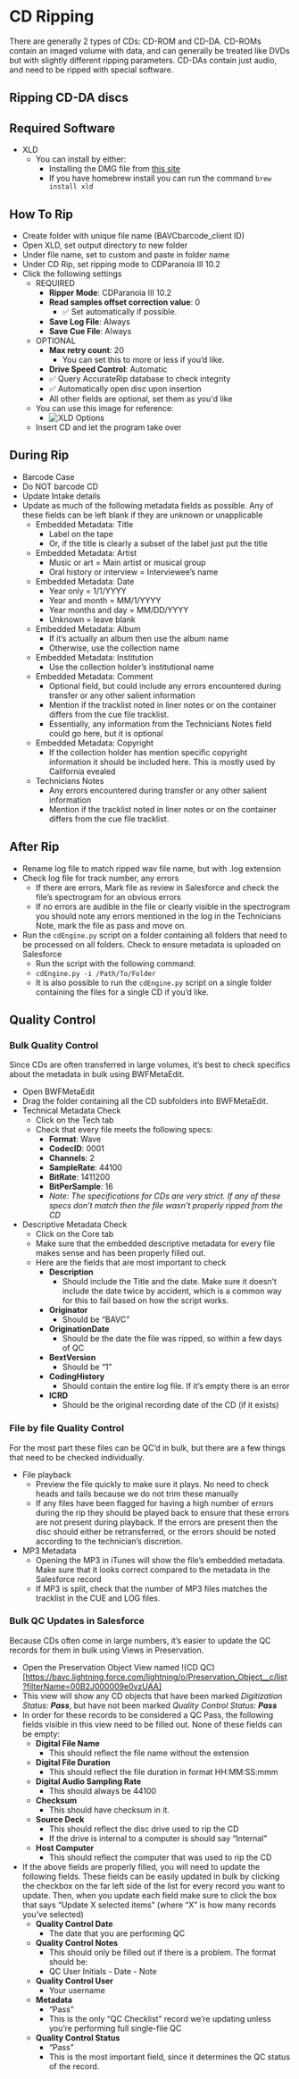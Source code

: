 # CD Ripping

There are generally 2 types of CDs: CD-ROM and CD-DA. CD-ROMs contain an imaged volume with data, and can generally be treated like DVDs but with slightly different ripping parameters. CD-DAs contain just audio, and need to be ripped with special software.

## Ripping CD-DA discs


## Required Software

* XLD
   * You can install by either:
      * Installing the DMG file from [this site](http://sourceforge.net/projects/xld/files/xld-20220917.dmg)
      * If you have homebrew install you can run the command `brew install xld`


## How To Rip
* Create folder with unique file name (BAVCbarcode_client ID)
* Open XLD, set output directory to new folder
* Under file name, set to custom and paste in folder name
* Under CD Rip, set ripping mode to CDParanoia III 10.2
* Click the following settings
   * REQUIRED
      * **Ripper Mode**: CDParanoia III 10.2
      * **Read samples offset correction value**: 0
         * ✅ Set automatically if possible.
      * **Save Log File**: Always
      * **Save Cue File**: Always
   * OPTIONAL
      * **Max retry count**: 20
         * You can set this to more or less if you’d like.
      * **Drive Speed Control**: Automatic
      * ✅ Query AccurateRip database to check integrity
      * ✅ Automatically open disc upon insertion
      * All other fields are optional, set them as you'd like
   * You can use this image for reference:
      * ![XLD Options](/assets/images/XLD-Options.png)
   * Insert CD and let the program take over


## During Rip
* Barcode Case
* Do NOT barcode CD
* Update Intake details
* Update as much of the following metadata fields as possible. Any of these fields can be left blank if they are unknown or unapplicable
   * Embedded Metadata: Title
      * Label on the tape
      * Or, if the title is clearly a subset of the label just put the title
   * Embedded Metadata: Artist
      * Music or art = Main artist or musical group
      * Oral history or interview = Interviewee’s name
   * Embedded Metadata: Date
      * Year only = 1/1/YYYY
      * Year and month  = MM/1/YYYY
      * Year months and day = MM/DD/YYYY
      * Unknown = leave blank
   * Embedded Metadata: Album
      * If it’s actually an album then use the album name
      * Otherwise, use the collection name
   * Embedded Metadata: Institution
      * Use the collection holder’s institutional name
   * Embedded Metadata: Comment
      * Optional field, but could include any errors encountered during transfer or any other salient information
      * Mention if the tracklist noted in liner notes or on the container differs from the cue file tracklist.
      * Essentially, any information from the Technicians Notes field could go here, but it is optional
   * Embedded Metadata: Copyright
      * If the collection holder has mention specific copyright information it should be included here. This is mostly used by California evealed
   * Technicians Notes
      * Any errors encountered during transfer or any other salient information
      * Mention if the tracklist noted in liner notes or on the container differs from the cue file tracklist.

## After Rip
* Rename log file to match ripped wav file name, but with .log extension
* Check log file for track number, any errors
   * If there are errors, Mark file as review in Salesforce and check the file’s spectrogram for an obvious errors
   * If no errors are audible in the file or clearly visible in the spectrogram you should note any errors mentioned in the log in the Technicians Note, mark the file as pass and move on.
* Run the `cdEngine.py` script on a folder containing all folders that need to be processed on all folders. Check to ensure metadata is uploaded on Salesforce
   * Run the script with the following command:
   * `cdEngine.py -i /Path/To/Folder`
   * It is also possible to run the `cdEngine.py` script on a single folder containing the files for a single CD if you’d like.

## Quality Control

### Bulk Quality Control
Since CDs are often transferred in large volumes, it’s best to check specifics about the metadata in bulk using BWFMetaEdit.

* Open BWFMetaEdit
* Drag the folder containing all the CD subfolders into BWFMetaEdit.
* Technical Metadata Check
   * Click on the Tech tab
   * Check that every file meets the following specs:
      * **Format**: Wave
      * **CodecID**: 0001
      * **Channels**: 2
      * **SampleRate**: 44100
      * **BitRate**: 1411200
      * **BitPerSample**: 16
      * *Note: The specifications for CDs are very strict. If any of these specs don’t match then the file wasn’t properly ripped from the CD*
* Descriptive Metadata Check
   * Click on the Core tab
   * Make sure that the embedded descriptive metadata for every file makes sense and has been properly filled out.
   * Here are the fields that are most important to check
      * **Description**
         * Should include the Title and the date. Make sure it doesn’t include the date twice by accident, which is a common way for this to fail based on how the script works.
      * **Originator**
         * Should be “BAVC”
      * **OriginationDate**
         * Should be the date the file was ripped, so within a few days of QC
      * **BextVersion**
         * Should be “1”
      * **CodingHistory**
         * Should contain the entire log file. If it’s empty there is an error
      * **ICRD**
         * Should be the original recording date of the CD (if it exists)

### File by file Quality Control
For the most part these files can be QC’d in bulk, but there are a few things that need to be checked individually.

* File playback
   * Preview the file quickly to make sure it plays. No need to check heads and tails because we do not trim these manually
   * If any files have been flagged for having a high number of errors during the rip they should be played back to ensure that these errors are not present during playback. If the errors are present then the disc should either be retransferred, or the errors should be noted according to the technician’s discretion.
* MP3 Metadata
   * Opening the MP3 in iTunes will show the file’s embedded metadata. Make sure that it looks correct compared to the metadata in the Salesforce record
   * If MP3 is split, check that the number of MP3 files matches the tracklist in the CUE and LOG files.

### Bulk QC Updates in Salesforce
Because CDs often come in large numbers, it’s easier to update the QC records for them in bulk using Views in Preservation.

* Open the Preservation Object View named !(CD QC)[https://bavc.lightning.force.com/lightning/o/Preservation_Object__c/list?filterName=00B2J000009e0vzUAA]
* This view will show any CD objects that have been marked *Digitization Status:* ***Pass***, but have not been marked *Quality Control Status:* ***Pass***
* In order for these records to be considered a QC Pass, the following fields visible in this view need to be filled out. None of these fields can be empty:
   * **Digital File Name**
      * This should reflect the file name without the extension
   * **Digital File Duration**
      * This should reflect the file duration in format HH:MM:SS:mmm
   * **Digital Audio Sampling Rate**
      * This should always be 44100
   * **Checksum**
      * This should have checksum in it.
   * **Source Deck**
      * This should reflect the disc drive used to rip the CD
      * If the drive is internal to a computer is should say “Internal”
   * **Host Computer**
      * This should reflect the computer that was used to rip the CD
* If the above fields are properly filled, you will need to update the following fields. These fields can be easily updated in bulk by clicking the checkbox on the far left side of the list for every record you want to update. Then, when you update each field make sure to click the box that says “Update X selected items” (where “X” is how many records you’ve selected)
   * **Quality Control Date**
      * The date that you are performing QC
   * **Quality Control Notes**
      * This should only be filled out if there is a problem. The format should be:
      * QC User Initials - Date - Note
   * **Quality Control User**
      * Your username
   * **Metadata**
      * “Pass”
      * This is the only “QC Checklist” record we’re updating unless you’re performing full single-file QC
   * **Quality Control Status**
      * “Pass”
      * This is the most important field, since it determines the QC status of the record.
